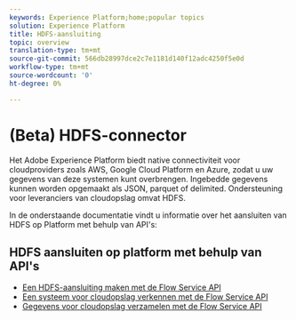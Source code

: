```yaml
---
keywords: Experience Platform;home;popular topics
solution: Experience Platform
title: HDFS-aansluiting
topic: overview
translation-type: tm+mt
source-git-commit: 566db28997dce2c7e1181d140f12adc4250f5e0d
workflow-type: tm+mt
source-wordcount: '0'
ht-degree: 0%

---
```



# (Beta) HDFS-connector

Het Adobe Experience Platform biedt native connectiviteit voor cloudproviders zoals AWS, Google Cloud Platform en Azure, zodat u uw gegevens van deze systemen kunt overbrengen. Ingebedde gegevens kunnen worden opgemaakt als JSON, parquet of delimited. Ondersteuning voor leveranciers van cloudopslag omvat HDFS.

In de onderstaande documentatie vindt u informatie over het aansluiten van HDFS op Platform met behulp van API&#39;s:

## HDFS aansluiten op platform met behulp van API&#39;s

- [Een HDFS-aansluiting maken met de Flow Service API](../../tutorials/api/create/cloud-storage/hdfs.md)
- [Een systeem voor cloudopslag verkennen met de Flow Service API](../../tutorials/api/explore/cloud-storage.md)
- [Gegevens voor cloudopslag verzamelen met de Flow Service API](../../tutorials/api/collect/cloud-storage.md)